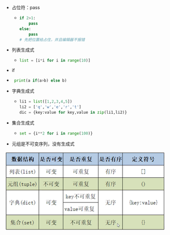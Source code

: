 -   占位符：pass

    -   ```python
        if 2>1:
            pass
        else:
            pass
        # 先把位置给占住，并且编辑器不报错
        ```
    
-   列表生成式

    -   ```python
        list = [i*i for i in range(10)]
        ```
    
-   if

   -   ```python
		print(a if(a>b) else b)
       ```
   
-   字典生成式

    -   ```python
        li1 = list([1,2,3,4,5])
        li2 = ['q','w','e','r','t']
        dic = {key:value for key,value in zip(li1,li2)}
        ```

-   集合生成式

    -   ```python
        set = {i**2 for i in range(100)}
        ```

-   元组是不可变序列，没有生成式

![image-20210320152337501](python%E7%90%90%E7%A2%8E%E5%B0%8F%E5%86%85%E5%AE%B9.assets/image-20210320152337501.png)